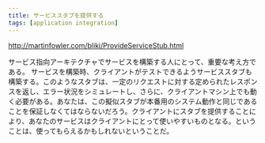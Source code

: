 ```yaml
---
title: サービススタブを提供する
tags: [application integration]
---
```


http://martinfowler.com/bliki/ProvideServiceStub.html

サービス指向アーキテクチャでサービスを構築する人にとって、重要な考え方である。 サービスを構築時、クライアントがテストできるようサービススタブも構築する。このようなスタブは、一定のリクエストに対する定められたレスポンスを返し、エラー状況をシミュレートし、さらに、クライアントマシン上でも動く必要がある。あなたは、この擬似スタブが本番用のシステム動作と同じであることを保証しなくてはならないだろう。クライアントにスタブを提供することにより、あなたのサービスはクライアントにとって使いやすいものとなる。ということは、使ってもらえるかもしれないということだ。

